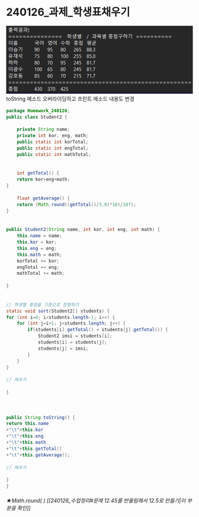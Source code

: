 # 240126_과제_학생표채우기
![](../image/Pasted%20image%2020240126171426.png)
toString 메소드 오버라이딩하고 프린트 메소드 내용도 변경

```java
package Homework_240126;
public class Student2 {

	private String name;
	private int kor, eng, math;
	public static int korTotal;
	public static int engTotal;
	public static int mathTotal;


	int getTotal() {
	return kor+eng+math;
}

	float getAverage() {
	return (Math.round((getTotal()/3.0)*10)/10f);
}


public Student2(String name, int kor, int eng, int math) {
	this.name = name;
	this.kor = kor;
	this.eng = eng;
	this.math = math;
	korTotal += kor;
	engTotal += eng;
	mathTotal += math;

}


// 학생별 총점을 기준으로 정렬하기
static void sort(Student2[] students) {
for (int i=0; i<students.length-1; i++) {
	for (int j=i+1; j<students.length; j++) {
		if(students[i].getTotal() < students[j].getTotal()) {
			Student2 imsi = students[i];
			students[i] = students[j];
			students[j] = imsi;
		}
	}
}

// 채우기

}

  

public String toString() {
return this.name
+"\t"+this.kor
+"\t"+this.eng
+"\t"+this.math
+"\t"+this.getTotal()
+"\t"+this.getAverage();

// 채우기

}
}
```
###### ★Math.round( ) [[240126_수업정리#문제 12.45를 반올림해서 12.5로 만들기|이 부분을 확인]]
